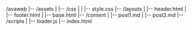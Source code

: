 /avaweb
|-- /assets
|   |-- /css
|   |   |-- style.css
|-- /layouts
|   |-- header.html
|   |-- footer.html
|   |-- base.html
|-- /content
|   |-- post1.md
|   |-- post2.md
|-- /scripts
|   |-- loader.js
|-- index.html
